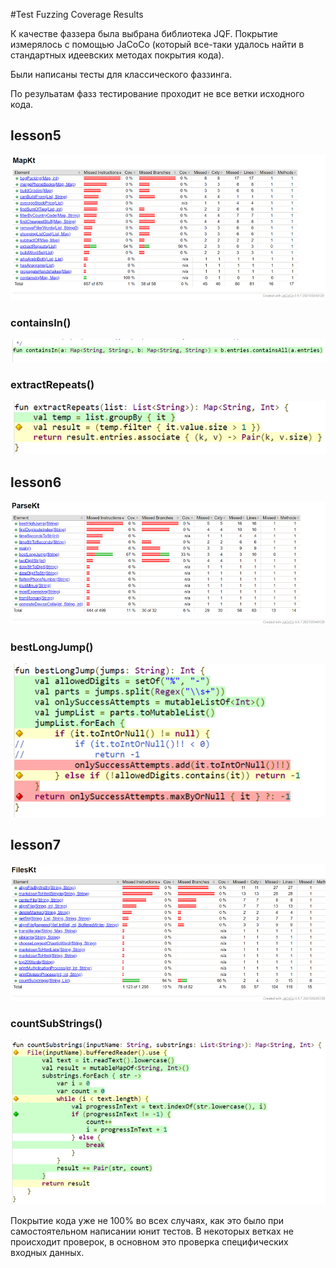 #Test Fuzzing Coverage Results

К качестве фаззера была выбрана библиотека JQF. Покрытие измерялось с помощью JaCoCo (который все-таки удалось найти в стандартных идеевских методах покрытия кода).

Были написаны тесты для классического фаззинга.

По резульатам фазз тестирование проходит не все ветки исходного кода.

## lesson5
![](pic/fuzz_5.png)

### containsIn()
![](pic/fuzz_5_1.png)

### extractRepeats()
![](pic/fuzz_5_2.png)

## lesson6
![](pic/fuzz_6.png)

### bestLongJump()
![](pic/fuzz_6_1.png)

## lesson7
![](pic/fuzz_7.png)

### countSubStrings()
![](pic/fuzz_7_1.png)

Покрытие кода уже не 100% во всех случаях, как это было при самостоятельном написании юнит тестов. В некоторых ветках не происходит проверок, в основном это проверка специфических входных данных.

